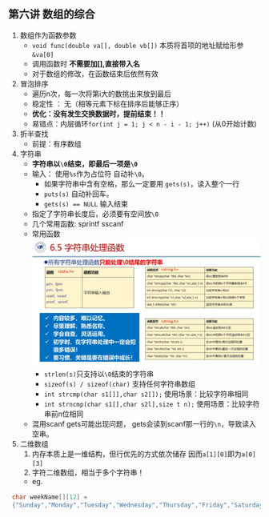 ## 第六讲 数组的综合
1. 数组作为函数参数
   + `void func(double va[], double vb[])` 本质将首项的地址赋给形参 `&va[0]`
   + 调用函数时 **不需要加[],直接带入名**
   + 对于数组的修改，在函数结束后依然有效
2. 冒泡排序
    + 遍历n次，每一次将第i大的数挑出来放到最后
    + 稳定性 ： 无（相等元素下标在排序后能够正序）
    + **优化：没有发生交换数据时，提前结束！！**
    + 易错点：内层循环`for(int j = 1; j < n - i - 1; j++)` (从0开始计数)
3. 折半查找 
    + 前提：有序数组
4. 字符串
    + **字符串以`\0`结束，即最后一项是`\0`**
    + 输入： 使用`%s`作为占位符 自动补`\0`。
        + 如果字符串中含有空格，那么一定要用 `gets(s)`，读入整个一行
        + `puts(s)` 自动补回车。 
        + `gets(s) == NULL` 输入结束
    + 指定了字符串长度后，必须要有空间放`\0`
    + 几个常用函数: sprintf sscanf
    + 常用函数![本地路径](l6-1.jpg)
      + `strlen(s)`只支持以`\0`结束的字符串
      + `sizeof(s) / sizeof(char)` 支持任何字符串数组 
      + `int strcmp(char s1[]],char s2[]);` 使用场景：比较字符串相同
      + `int strncmp(char s1[],char s2l],size t n);` 使用场景：比较字符串前n位相同
    + 混用scanf gets可能出现问题， gets会读到scanf那一行的`\n`，导致读入空串。
5. 二维数组
    1. 内存本质上是一维结构，但行优先的方式依次储存 因而`a[1][0]`即为`a[0][3]`
    2. 字符二维数组，相当于多个字符串！
    + eg.
```C
 char weekName[][12] =
 {"Sunday","Monday","Tuesday","Wednesday","Thursday","Friday","Saturday"};
```